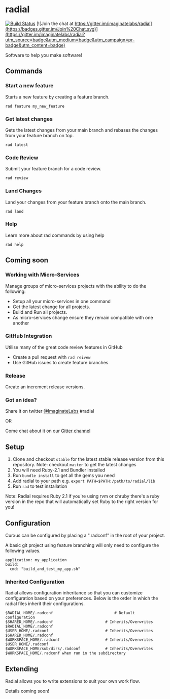 radial
======
[![Build Status](https://travis-ci.org/imaginatelabs/radial.svg?branch=master)](https://travis-ci.org/imaginatelabs/radial)
[![Join the chat at https://gitter.im/imaginatelabs/radial](https://badges.gitter.im/Join%20Chat.svg)](https://gitter.im/imaginatelabs/radial?utm_source=badge&utm_medium=badge&utm_campaign=pr-badge&utm_content=badge)

Software to help you make software!

## Commands

### Start a new feature
Starts a new feature by creating a feature branch.

`rad feature my_new_feature`

### Get latest changes
Gets the latest changes from your main branch and rebases the changes from your feature branch on top. 

`rad latest`

### Code Review 
Submit your feature branch for a code review.

`rad review`

### Land Changes
Land your changes from your feature branch onto the main branch.

`rad land`

### Help
Learn more about rad commands by using help

`rad help`

## Coming soon
### Working with Micro-Services
Manage groups of micro-services projects with the ability to do the following:
 - Setup all your micro-services in one command
 - Get the latest change for all projects.
 - Build and Run all projects.
 - As micro-services change ensure they remain compatible with one another

### GitHub Integration
Utilise many of the great code review features in GitHub
 - Create a pull request with `rad reivew`
 - Use GitHub issues to create feature branches.
 
### Release
Create an increment release versions. 
 
### Got an idea?
Share it on twitter [@ImaginateLabs](https://www.twitter.com/ImaginateLabs) #radial
 
 OR
  
Come chat about it on our [Gitter channel](https://gitter.im/imaginatelabs/radial)

## Setup
1. Clone and checkout `stable` for the latest stable release version from this repository.
   Note: checkout `master` to get the latest changes
2. You will need Ruby-2.1 and Bundler installed
3. Run `bundle install` to get all the gems you need
4. Add radial to your path e.g. 
  `export PATH=$PATH:/path/to/radial/lib`
5. Run `rad` to test installation

Note: Radial requires Ruby 2.1 if you're using rvm or chruby there's a ruby version in the repo that 
will automatically set Ruby to the right version for you!

## Configuration
Curxus can be configured by placing a ".radconf" in the root of your project. 

A basic git project using feature branching will only need to configure the following values. 
```
application: my_application
build:
  cmd: "build_and_test_my_app.sh"

```

### Inherited Configuration
Radial allows configuration inheritance so that you can customize configuration based on your preferences. 
Below is the order in which the radial files inherit their configurations.
```
$RADIAL_HOME/.radconf                           # Default configuration
$SHARED_HOME/.radconf                       # Inherits/Overwrites $RADIAL_HOME/.radconf
$USER_HOME/.radconf                         # Inherits/Overwrites $SHARED_HOME/.radconf
$WORKSPACE_HOME/.radconf                    # Inherits/Overwrites $USER_HOME/.radconf
$WORKSPACE_HOME/sub/dirs/.radconf           # Inherits/Overwrites $WORKSPACE_HOME/.radconf when run in the subdirectory
```

## Extending 
Radial allows you to write extensions to suit your own work flow.

Details coming soon!
